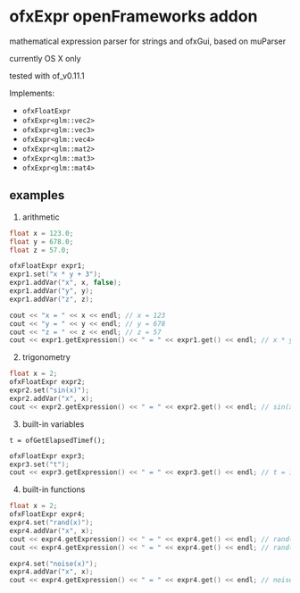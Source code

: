 # ofxExpr openFrameworks addon

mathematical expression parser for strings and ofxGui, based on muParser

currently OS X only

tested with of_v0.11.1

Implements:

- `ofxFloatExpr`
- `ofxExpr<glm::vec2>`
- `ofxExpr<glm::vec3>`
- `ofxExpr<glm::vec4>`
- `ofxExpr<glm::mat2>`
- `ofxExpr<glm::mat3>`
- `ofxExpr<glm::mat4>`

## examples

1. arithmetic

```cpp
float x = 123.0;
float y = 678.0;
float z = 57.0;

ofxFloatExpr expr1;
expr1.set("x * y + 3");
expr1.addVar("x", x, false);
expr1.addVar("y", y);
expr1.addVar("z", z);

cout << "x = " << x << endl; // x = 123
cout << "y = " << y << endl; // y = 678
cout << "z = " << z << endl; // z = 57
cout << expr1.getExpression() << " = " << expr1.get() << endl; // x * y + 3 = 83397
```

2. trigonometry

```cpp
float x = 2;
ofxFloatExpr expr2;
expr2.set("sin(x)");
expr2.addVar("x", x);
cout << expr2.getExpression() << " = " << expr2.get() << endl; // sin(x) = 0.909297
```

3. built-in variables

`t = ofGetElapsedTimef();`

```cpp
ofxFloatExpr expr3;
expr3.set("t");
cout << expr3.getExpression() << " = " << expr3.get() << endl; // t = 1.2177
```

4. built-in functions

```cpp
float x = 2;
ofxFloatExpr expr4;
expr4.set("rand(x)");
expr4.addVar("x", x);
cout << expr4.getExpression() << " = " << expr4.get() << endl; // rand(x) = 0.37822
cout << expr4.getExpression() << " = " << expr4.get() << endl; // rand(x) = 0.736426

expr4.set("noise(x)");
expr4.addVar("x", x);
cout << expr4.getExpression() << " = " << expr4.get() << endl; // noise(x) = 0.5
```
